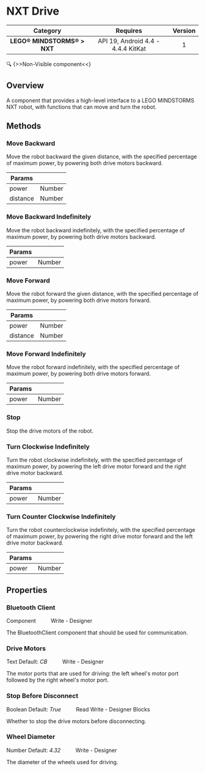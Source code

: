 # NXT Drive

| Category | Requires | Version |
|:--------:|:-------:|:--------:|
|**LEGO® MINDSTORMS® > NXT**|<span class="chip chip-any">API 19, Android 4.4 - 4.4.4 KitKat</span>|<span class="chip chip-number">1</span>|

:mag: {>>Non-Visible component<<}

## Overview

A component that provides a high-level interface to a LEGO MINDSTORMS NXT robot, with functions that can move and turn the robot.

## Methods

### Move Backward

Move the robot backward the given distance, with the specified percentage of maximum power, by powering both drive motors backward.

<div class="block" ai2-block="method" not-rendered="true" value="%7B%22componentName%22:%20%22NXT%20Drive%22,%20%22name%22:%20%22Move%20Backward%22,%20%22output%22:%20false,%20%22param%22:%20%5B%22power%22,%20%22distance%22%5D%7D"></div>

| Params | []() |
|--------|------|
|power|<span class="chip chip-number">Number</span>|
|distance|<span class="chip chip-number">Number</span>|

### Move Backward Indefinitely

Move the robot backward indefinitely, with the specified percentage of maximum power, by powering both drive motors backward.

<div class="block" ai2-block="method" not-rendered="true" value="%7B%22componentName%22:%20%22NXT%20Drive%22,%20%22name%22:%20%22Move%20Backward%20Indefinitely%22,%20%22output%22:%20false,%20%22param%22:%20%5B%22power%22%5D%7D"></div>

| Params | []() |
|--------|------|
|power|<span class="chip chip-number">Number</span>|

### Move Forward

Move the robot forward the given distance, with the specified percentage of maximum power, by powering both drive motors forward.

<div class="block" ai2-block="method" not-rendered="true" value="%7B%22componentName%22:%20%22NXT%20Drive%22,%20%22name%22:%20%22Move%20Forward%22,%20%22output%22:%20false,%20%22param%22:%20%5B%22power%22,%20%22distance%22%5D%7D"></div>

| Params | []() |
|--------|------|
|power|<span class="chip chip-number">Number</span>|
|distance|<span class="chip chip-number">Number</span>|

### Move Forward Indefinitely

Move the robot forward indefinitely, with the specified percentage of maximum power, by powering both drive motors forward.

<div class="block" ai2-block="method" not-rendered="true" value="%7B%22componentName%22:%20%22NXT%20Drive%22,%20%22name%22:%20%22Move%20Forward%20Indefinitely%22,%20%22output%22:%20false,%20%22param%22:%20%5B%22power%22%5D%7D"></div>

| Params | []() |
|--------|------|
|power|<span class="chip chip-number">Number</span>|

### Stop

Stop the drive motors of the robot.

<div class="block" ai2-block="method" not-rendered="true" value="%7B%22componentName%22:%20%22NXT%20Drive%22,%20%22name%22:%20%22Stop%22,%20%22output%22:%20false,%20%22param%22:%20%5B%5D%7D"></div>

### Turn Clockwise Indefinitely

Turn the robot clockwise indefinitely, with the specified percentage of maximum power, by powering the left drive motor forward and the right drive motor backward.

<div class="block" ai2-block="method" not-rendered="true" value="%7B%22componentName%22:%20%22NXT%20Drive%22,%20%22name%22:%20%22Turn%20Clockwise%20Indefinitely%22,%20%22output%22:%20false,%20%22param%22:%20%5B%22power%22%5D%7D"></div>

| Params | []() |
|--------|------|
|power|<span class="chip chip-number">Number</span>|

### Turn Counter Clockwise Indefinitely

Turn the robot counterclockwise indefinitely, with the specified percentage of maximum power, by powering the right drive motor forward and the left drive motor backward.

<div class="block" ai2-block="method" not-rendered="true" value="%7B%22componentName%22:%20%22NXT%20Drive%22,%20%22name%22:%20%22Turn%20Counter%20Clockwise%20Indefinitely%22,%20%22output%22:%20false,%20%22param%22:%20%5B%22power%22%5D%7D"></div>

| Params | []() |
|--------|------|
|power|<span class="chip chip-number">Number</span>|

## Properties

### Bluetooth Client

<span class="chip chip-component">Component</span><span style="user-select: none;">&nbsp;&nbsp;&nbsp;&nbsp;&nbsp;&nbsp;&nbsp;&nbsp;&nbsp;&nbsp;</span><span class="chip chip-rw">Write</span><span style="user-select: none;">&nbsp;</span>-<span style="user-select: none;">&nbsp;</span><span class="chip chip-bd">Designer</span><span style="user-select: none;">&nbsp;</span>

The BluetoothClient component that should be used for communication.

### Drive Motors

<span class="chip chip-text">Text</span><span style="user-select: none;">&nbsp;</span><span class="chip chip-text">Default: <i>CB</i></span><span style="user-select: none;">&nbsp;&nbsp;&nbsp;&nbsp;&nbsp;&nbsp;&nbsp;&nbsp;&nbsp;&nbsp;</span><span class="chip chip-rw">Write</span><span style="user-select: none;">&nbsp;</span>-<span style="user-select: none;">&nbsp;</span><span class="chip chip-bd">Designer</span><span style="user-select: none;">&nbsp;</span>

The motor ports that are used for driving: the left wheel's motor port followed by the right wheel's motor port.

### Stop Before Disconnect

<span class="chip chip-boolean">Boolean</span><span style="user-select: none;">&nbsp;</span><span class="chip chip-boolean">Default: <i>True</i></span><span style="user-select: none;">&nbsp;&nbsp;&nbsp;&nbsp;&nbsp;&nbsp;&nbsp;&nbsp;&nbsp;&nbsp;</span><span class="chip chip-rw">Read</span><span style="user-select: none;">&nbsp;</span><span class="chip chip-rw">Write</span><span style="user-select: none;">&nbsp;</span>-<span style="user-select: none;">&nbsp;</span><span class="chip chip-bd">Designer</span><span style="user-select: none;">&nbsp;</span><span class="chip chip-bd">Blocks</span><span style="user-select: none;">&nbsp;</span>

Whether to stop the drive motors before disconnecting.

<div class="block" ai2-block="property" not-rendered="true" value="%7B%22componentName%22:%20%22NXT%20Drive%22,%20%22name%22:%20%22Stop%20Before%20Disconnect%22,%20%22getter%22:%20true%7D"></div>
<div class="block" ai2-block="property" not-rendered="true" value="%7B%22componentName%22:%20%22NXT%20Drive%22,%20%22name%22:%20%22Stop%20Before%20Disconnect%22,%20%22getter%22:%20false%7D"></div>

### Wheel Diameter

<span class="chip chip-number">Number</span><span style="user-select: none;">&nbsp;</span><span class="chip chip-number">Default: <i>4.32</i></span><span style="user-select: none;">&nbsp;&nbsp;&nbsp;&nbsp;&nbsp;&nbsp;&nbsp;&nbsp;&nbsp;&nbsp;</span><span class="chip chip-rw">Write</span><span style="user-select: none;">&nbsp;</span>-<span style="user-select: none;">&nbsp;</span><span class="chip chip-bd">Designer</span><span style="user-select: none;">&nbsp;</span>

The diameter of the wheels used for driving.
